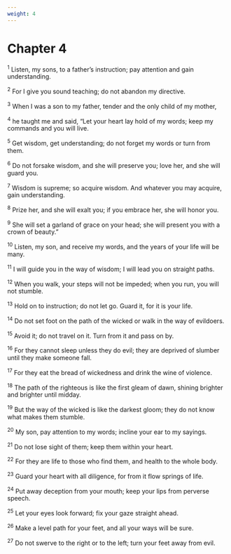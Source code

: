 ```yaml
---
weight: 4
---
```


# Chapter 4

<sup>1</sup> Listen, my sons, to a father’s instruction; pay attention and gain understanding. 

<sup>2</sup> For I give you sound teaching; do not abandon my directive. 

<sup>3</sup> When I was a son to my father, tender and the only child of my mother, 

<sup>4</sup> he taught me and said, “Let your heart lay hold of my words; keep my commands and you will live. 

<sup>5</sup> Get wisdom, get understanding; do not forget my words or turn from them. 

<sup>6</sup> Do not forsake wisdom, and she will preserve you; love her, and she will guard you. 

<sup>7</sup> Wisdom is supreme; so acquire wisdom. And whatever you may acquire, gain understanding. 

<sup>8</sup> Prize her, and she will exalt you; if you embrace her, she will honor you. 

<sup>9</sup> She will set a garland of grace on your head; she will present you with a crown of beauty.” 

<sup>10</sup> Listen, my son, and receive my words, and the years of your life will be many. 

<sup>11</sup> I will guide you in the way of wisdom; I will lead you on straight paths. 

<sup>12</sup> When you walk, your steps will not be impeded; when you run, you will not stumble. 

<sup>13</sup> Hold on to instruction; do not let go. Guard it, for it is your life. 

<sup>14</sup> Do not set foot on the path of the wicked or walk in the way of evildoers. 

<sup>15</sup> Avoid it; do not travel on it. Turn from it and pass on by. 

<sup>16</sup> For they cannot sleep unless they do evil; they are deprived of slumber until they make someone fall. 

<sup>17</sup> For they eat the bread of wickedness and drink the wine of violence. 

<sup>18</sup> The path of the righteous is like the first gleam of dawn, shining brighter and brighter until midday. 

<sup>19</sup> But the way of the wicked is like the darkest gloom; they do not know what makes them stumble. 

<sup>20</sup> My son, pay attention to my words; incline your ear to my sayings. 

<sup>21</sup> Do not lose sight of them; keep them within your heart. 

<sup>22</sup> For they are life to those who find them, and health to the whole body. 

<sup>23</sup> Guard your heart with all diligence, for from it flow springs of life. 

<sup>24</sup> Put away deception from your mouth; keep your lips from perverse speech. 

<sup>25</sup> Let your eyes look forward; fix your gaze straight ahead. 

<sup>26</sup> Make a level path for your feet, and all your ways will be sure. 

<sup>27</sup> Do not swerve to the right or to the left; turn your feet away from evil. 


